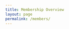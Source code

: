 ```yaml
---
title: Membership Overview
layout: page
permalink: /members/
---
```

<!-- Editing this text and moving it to the Members-Orientation page. -->

<!-- The challenges of digital stewardship are greater than any single institution can address. Membership in the NDSA connects you to [partnering organizations](/members-list/) and individuals around the country working to address those challenges and devise community solutions. -->

<!-- The NDSA organizes a national network of collaborative partners to take stewardship action across a range of issues, including by:-->

<!--- Setting a strategic, national agenda for digital stewardship;
- Identifying, selecting, and stewarding digital collections that should to be preserved and made available;
- Indicating and authoring appropriate digital stewardship standards;
- Encouraging the development and maintenance of tools for curation and preservation;
- Encouraging and conducting research in digital preservation sciences and technologies;
- Building relationships with stakeholder communities;
- Preparing and sharing digital preservation information resources.-->

<!--**If you're not yet an NDSA member, we urge you to [get involved](/get-involved/)!** Our Coordinating Committee reviews applications from new members on a monthly basis.-->

<!--## Resources for Members
- [A full list of NDSA Member Organizations](/members-list/)
- [Coordinating Committee Members](/leadership/)-->
<!-- - [NDSA Experts Guide](/experts-guide/)-->
<!--- [New Member Orientation Information](/new-members/)
- [Working Group](/working-groups) Projects and [Events](/meetings-and-events/)
- [Frequently Asked Questions](/faq/) about membership, participation and communications.-->

<!--## Questions?
Feel free to drop us a line at <ndsa@diglib.org>.-->

